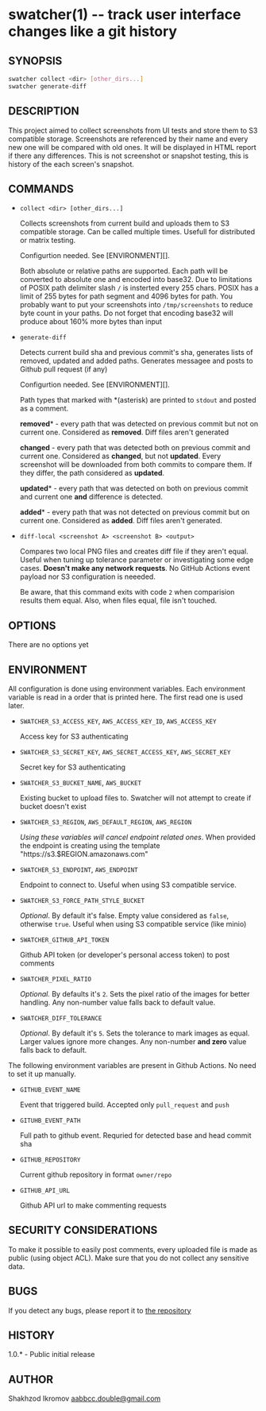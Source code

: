 # swatcher(1) -- track user interface changes like a git history

## SYNOPSIS

```bash
swatcher collect <dir> [other_dirs...]
swatcher generate-diff
```

## DESCRIPTION
This project aimed to collect screenshots from UI tests and store them to S3 compatible storage. Screenshots are referenced by their name
and every new one will be compared with old ones. It will be displayed in HTML report if there any differences. This is not screenshot or
snapshot testing, this is history of the each screen's snapshot.

## COMMANDS
- `collect <dir> [other_dirs...]`

  Collects screenshots from current build and uploads them to S3 compatible storage. Can be called multiple times. Usefull for distributed
  or matrix testing.

  Configurtion needed. See [ENVIRONMENT][].

  Both absolute or relative paths are supported. Each
  path will be converted to absolute one and encoded into base32. Due to limitations of POSIX path delimiter slash `/` is insterted every
  255 chars. POSIX has a limit of 255 bytes for path segment and 4096 bytes for path. You probably want to put your screenshots into
  `/tmp/screenshots` to reduce byte count in your paths. Do not forget that encoding base32 will produce about 160% more bytes than input

- `generate-diff`

  Detects current build sha and previous commit's sha, generates lists of removed, updated and added paths. Generates messagee and posts to
  Github pull request (if any)

  Configurtion needed. See [ENVIRONMENT][].

  Path types that marked with \*(asterisk) are printed to `stdout` and posted as a comment.

  **removed**\* - every path that was detected on previous commit but not on current one. Considered as **removed**. Diff files aren't generated

  **changed** - every path that was detected both on previous commit and current one. Considered as **changed**, but not **updated**. Every screenshot
  will be downloaded from both commits to compare them. If they differ, the path considered as **updated**.

  **updated**\* - every path that was detected on both on previous commit and current one **and** difference is detected.

  **added**\* - every path that was not detected on previous commit but on current one. Considered as **added**. Diff files aren't generated.

- `diff-local <screenshot A> <screenshot B> <output>`

  Compares two local PNG files and creates diff file if they aren't equal. Useful when tuning up tolerance parameter or investigating some
  edge cases. __Doesn't make any network requests__. No GitHub Actions event payload nor S3 configuration is neeeded.

  Be aware, that this command exits with code `2` when comparision results them equal. Also, when files equal, file isn't touched.

## OPTIONS
There are no options yet

## ENVIRONMENT
All configuration is done using environment variables. Each environment variable is read in a order that is printed here. The first read
one is used later.

- `SWATCHER_S3_ACCESS_KEY`, `AWS_ACCESS_KEY_ID`, `AWS_ACCESS_KEY`

  Access key for S3 authenticating

- `SWATCHER_S3_SECRET_KEY`, `AWS_SECRET_ACCESS_KEY`, `AWS_SECRET_KEY`

  Secret key for S3 authenticating

- `SWATCHER_S3_BUCKET_NAME`, `AWS_BUCKET`

  Existing bucket to upload files to. Swatcher will not attempt to create if bucket doesn't exist

- `SWATCHER_S3_REGION`, `AWS_DEFAULT_REGION`, `AWS_REGION`

  _Using these variables will cancel endpoint related ones_. When provided the endpoint is creating using the
  template "https://s3.$REGION.amazonaws.com"

- `SWATCHER_S3_ENDPOINT`, `AWS_ENDPOINT`

  Endpoint to connect to. Useful when using S3 compatible service.

- `SWATCHER_S3_FORCE_PATH_STYLE_BUCKET`

  _Optional_. By default it's false. Empty value considered as `false`, otherwise `true`. Useful when using S3 compatible service
  (like minio)

- `SWATCHER_GITHUB_API_TOKEN`

  Github API token (or developer's personal access token) to post comments

- `SWATCHER_PIXEL_RATIO`

  _Optional._ By defaults it's `2`. Sets the pixel ratio of the images for better handling. Any non-number value falls back to default value.

- `SWATCHER_DIFF_TOLERANCE`

  _Optional_. By default it's `5`. Sets the tolerance to mark images as equal. Larger values ignore more changes. Any non-number __and zero__ value falls back to default.

The following environment variables are present in Github Actions. No need to set it up manually.

- `GITHUB_EVENT_NAME`

  Event that triggered build. Accepted only `pull_request` and `push`

- `GITUHB_EVENT_PATH`

  Full path to github event. Requried for detected base and head commit sha

- `GITHUB_REPOSITORY`

  Current github repository in format `owner/repo`

- `GITHUB_API_URL`

  Github API url to make commenting requests

## SECURITY CONSIDERATIONS
To make it possible to easily post comments, every uploaded file is made as public (using object ACL). Make sure that you do not collect
any sensitive data.

## BUGS
If you detect any bugs, please report it to [the repository](https://github.com/del-systems/swatcher)
## HISTORY
1.0.\* - Public initial release
## AUTHOR
Shakhzod Ikromov <aabbcc.double@gmail.com>

